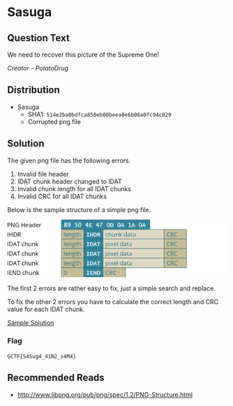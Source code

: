 # Sasuga 

## Question Text

We need to recover this picture of the Supreme One!

*Creator - PotatoDrug*

## Distribution
- Sasuga
    - SHA1: `514e2ba0bdfca850eb00beea0e6b06a0fc94c029`
    - Corrupted png file

## Solution
The given png file has the following errors.

1. Invalid file header
2. IDAT chunk header changed to lDAT
3. Invalid chunk length for all IDAT chunks
4. Invalid CRC for all IDAT chunks

Below is the sample structure of a simple png file.

![alt text](solution/png_format.png)

The first 2 errors are rather easy to fix, just a simple search and replace.

To fix the other 2 errors you have to calculate the correct length and CRC value for each IDAT chunk.

[Sample Solution](solution/solve.py)

### Flag
`GCTF{S4Sug4_41N2_s4M4}`

## Recommended Reads
* http://www.libpng.org/pub/png/spec/1.2/PNG-Structure.html 